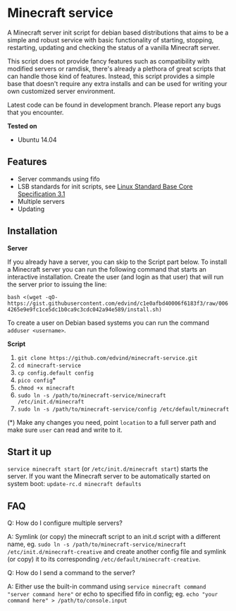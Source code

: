 Minecraft service
=================

A Minecraft server init script for debian based distributions that aims to be a simple and robust service with basic functionality of starting, stopping, restarting, updating and checking the status of a vanilla Minecraft server.

This script does not provide fancy features such as compatibility with modified servers or ramdisk, there's already a plethora of great scripts that can handle those kind of features. Instead, this script provides a simple base that doesn't require any extra installs and can be used for writing your own customized server environment.

Latest code can be found in development branch. Please report any bugs that you encounter.

**Tested on**

- Ubuntu 14.04

Features
--------

- Server commands using fifo
- LSB standards for init scripts, see [Linux Standard Base Core Specification 3.1](http://refspecs.linuxbase.org/LSB_3.1.1/LSB-Core-generic/LSB-Core-generic/iniscrptact.html)
- Multiple servers
- Updating

Installation
------------

**Server**

If you already have a server, you can skip to the Script part below. To install a Minecraft server you can run the following command that starts an interactive installation. Create the user (and login as that user) that will run the server prior to issuing the line:

`bash <(wget -qO- https://gist.githubusercontent.com/edvind/c1e0afbd40006f6183f3/raw/0064265e9e9fc1ce5dc1b0ca9c3cdc042a94e589/install.sh)`

To create a user on Debian based systems you can run the command `adduser <username>`. 


**Script**

1. `git clone https://github.com/edvind/minecraft-service.git`
2. `cd minecraft-service`
3. `cp config.default config`
4. `pico config`*
5. `chmod +x minecraft`
6. `sudo ln -s /path/to/minecraft-service/minecraft /etc/init.d/minecraft`
7. `sudo ln -s /path/to/minecraft-service/config /etc/default/minecraft`

(*) Make any changes you need, point `location` to a full server path and make sure `user` can read and write to it.

Start it up
-----------

`service minecraft start` (or `/etc/init.d/minecraft start`) starts the server. If you want the Minecraft server to be automatically started on system boot: `update-rc.d minecraft defaults`

FAQ
---

Q: How do I configure multiple servers?

A: Symlink (or copy) the minecraft script to an init.d script with a different name, eg. `sudo ln -s /path/to/minecraft-service/minecraft /etc/init.d/minecraft-creative` and create another config file and symlink (or copy) it to its corresponding `/etc/default/minecraft-creative`.


Q: How do I send a command to the server?

A: Either use the built-in command using `service minecraft command "server command here"` or echo to specified fifo in config; eg. `echo "your command here" > /path/to/console.input`